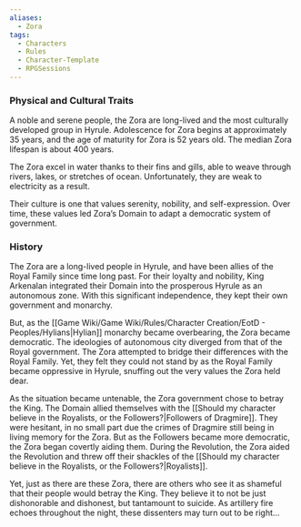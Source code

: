 ```yaml
---
aliases:
  - Zora
tags:
  - Characters
  - Rules
  - Character-Template
  - RPGSessions
---
```

### Physical and Cultural Traits
A noble and serene people, the Zora are long-lived and the most culturally developed group in Hyrule. Adolescence for Zora begins at approximately 35 years, and the age of maturity for Zora is 52 years old. The median Zora lifespan is about 400 years.

The Zora excel in water thanks to their fins and gills, able to weave through rivers, lakes, or stretches of ocean. Unfortunately, they are weak to electricity as a result.

Their culture is one that values serenity, nobility, and self-expression. Over time, these values led Zora’s Domain to adapt a democratic system of government.

### History
The Zora are a long-lived people in Hyrule, and have been allies of the Royal Family since time long past. For their loyalty and nobility, King Arkenalan integrated their Domain into the prosperous Hyrule as an autonomous zone. With this significant independence, they kept their own government and monarchy.

But, as the [[Game Wiki/Game Wiki/Rules/Character Creation/EotD - Peoples/Hylians|Hylian]] monarchy became overbearing, the Zora became democratic. The ideologies of autonomous city diverged from that of the Royal government. The Zora attempted to bridge their differences with the Royal Family. Yet, they felt they could not stand by as the Royal Family became oppressive in Hyrule, snuffing out the very values the Zora held dear.

As the situation became untenable, the Zora government chose to betray the King. The Domain allied themselves with the [[Should my character believe in the Royalists, or the Followers?|Followers of Dragmire]]. They were hesitant, in no small part due the crimes of Dragmire still being in living memory for the Zora. But as the Followers became more democratic, the Zora began covertly aiding them. During the Revolution, the Zora aided the Revolution and threw off their shackles of the [[Should my character believe in the Royalists, or the Followers?|Royalists]].

Yet, just as there are these Zora, there are others who see it as shameful that their people would betray the King. They believe it to not be just dishonorable and dishonest, but tantamount to suicide. As artillery fire echoes throughout the night, these dissenters may turn out to be right…
